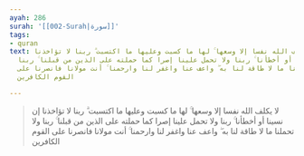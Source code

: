 ```yaml
---
ayah: 286
surah: '[[002-Surah|سورة]]'
tags:
- quran
text: لا يكلف الله نفسا إلا وسعها ۚ لها ما كسبت وعليها ما اكتسبت ۗ ربنا لا تؤاخذنا
  إن نسينا أو أخطأنا ۚ ربنا ولا تحمل علينا إصرا كما حملته على الذين من قبلنا ۚ ربنا
  ولا تحملنا ما لا طاقة لنا به ۖ واعف عنا واغفر لنا وارحمنا ۚ أنت مولانا فانصرنا على
  القوم الكافرين

---
```

> لا يكلف الله نفسا إلا وسعها ۚ لها ما كسبت وعليها ما اكتسبت ۗ ربنا لا تؤاخذنا إن نسينا أو أخطأنا ۚ ربنا ولا تحمل علينا إصرا كما حملته على الذين من قبلنا ۚ ربنا ولا تحملنا ما لا طاقة لنا به ۖ واعف عنا واغفر لنا وارحمنا ۚ أنت مولانا فانصرنا على القوم الكافرين
